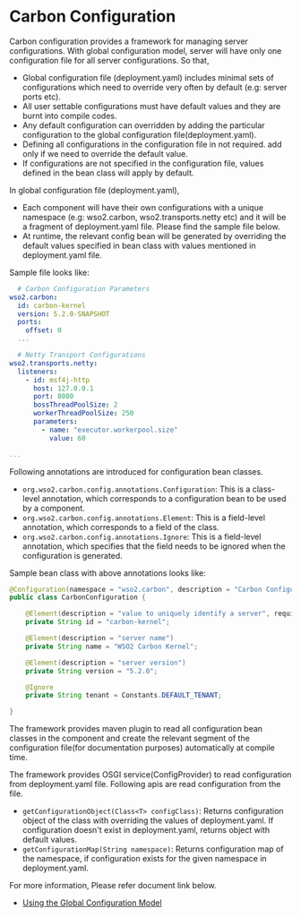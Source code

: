 # Carbon Configuration

Carbon configuration provides a framework for managing server configurations. With global configuration model, server
 will have only one configuration file for all server configurations. So that,

   * Global configuration file (deployment.yaml) includes minimal sets of configurations which need to override very
      often by default (e.g: server ports etc).
   * All user settable configurations must have default values and they are burnt into compile codes.
   * Any default configuration can overridden by adding the particular configuration to the global configuration
     file(deployment.yaml).
   * Defining all configurations in the configuration file in not required. add only if we need to override the
     default value.
   * If configurations are not specified in the configuration file, values defined in the bean class will apply by
     default.

In global configuration file (deployment.yaml),

   * Each component will have their own configurations with a unique namespace (e.g: wso2.carbon, wso2.transports.netty etc) and it will be a fragment of deployment.yaml file. Please find the sample file below.
   * At runtime, the relevant config bean will be generated by overriding the default values specified in bean class with values mentioned in deployment.yaml file.

Sample file looks like:

```yaml
  # Carbon Configuration Parameters
wso2.carbon:
  id: carbon-kernel
  version: 5.2.0-SNAPSHOT
  ports:
    offset: 0
  ...

  # Netty Transport Configurations
wso2.transports.netty:
  listeners:
    - id: msf4j-http
      host: 127.0.0.1
      port: 8080
      bossThreadPoolSize: 2
      workerThreadPoolSize: 250
      parameters:
        - name: "executor.workerpool.size"
          value: 60

...
```

Following annotations are introduced for configuration bean classes.

 * `org.wso2.carbon.config.annotations.Configuration`: This is a class-level annotation, which corresponds to a configuration bean to be used by a component.
 * `org.wso2.carbon.config.annotations.Element`: This is a field-level annotation, which corresponds to a field of the class.
 * `org.wso2.carbon.config.annotations.Ignore`: This is a field-level annotation, which specifies that the field needs to be ignored when the configuration is generated.

Sample bean class with above annotations looks like:

 ```java
 @Configuration(namespace = "wso2.carbon", description = "Carbon Configuration Parameters")
 public class CarbonConfiguration {

     @Element(description = "value to uniquely identify a server", required = true)
     private String id = "carbon-kernel";

     @Element(description = "server name")
     private String name = "WSO2 Carbon Kernel";

     @Element(description = "server version")
     private String version = "5.2.0";

     @Ignore
     private String tenant = Constants.DEFAULT_TENANT;

 }
 ```

The framework provides maven plugin to read all configuration bean classes in the component and create the relevant
segment of the configuration file(for documentation purposes) automatically at compile time.

The framework provides OSGI service(ConfigProvider) to read configuration from deployment.yaml file. Following apis
are read configuration from the file.

* `getConfigurationObject(Class<T> configClass)`: Returns configuration object of the class with overriding the values of deployment.yaml. If configuration doesn't exist in deployment.yaml, returns object with default values.
* `getConfigurationMap(String namespace)`: Returns configuration map of the namespace, if configuration exists for the given namespace in deployment.yaml.

For more information, Please refer document link below.

* [Using the Global Configuration Model](docs/UpdatingConfigurations.md)